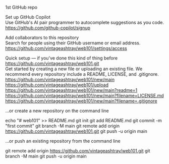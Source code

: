 1st GitHub repo

 Set up GitHub Copilot
</br>Use GitHub's AI pair programmer to autocomplete suggestions as you code.
</br>https://github.com/github-copilot/signup


 Add collaborators to this repository
</br>Search for people using their GitHub username or email address.
</br>https://github.com/vintageashtray/web101/settings/access


Quick setup — if you’ve done this kind of thing before
</br>https://github.com/vintageashtray/web101.git
</br>Get started by creating a new file or uploading an existing file. We recommend every repository include a README, LICENSE, and .gitignore. 
</br>https://github.com/vintageashtray/web101/new/main
</br>https://github.com/vintageashtray/web101/upload
</br>https://github.com/vintageashtray/web101/new/main?readme=1
</br>https://github.com/vintageashtray/web101/new/main?filename=LICENSE.md
</br>https://github.com/vintageashtray/web101/new/main?filename=.gitignore


…or create a new repository on the command line

echo "# web101" >> README.md
git init
git add README.md
git commit -m "first commit"
git branch -M main
git remote add origin https://github.com/vintageashtray/web101.git
git push -u origin main


…or push an existing repository from the command line

git remote add origin https://github.com/vintageashtray/web101.git
git branch -M main
git push -u origin main
